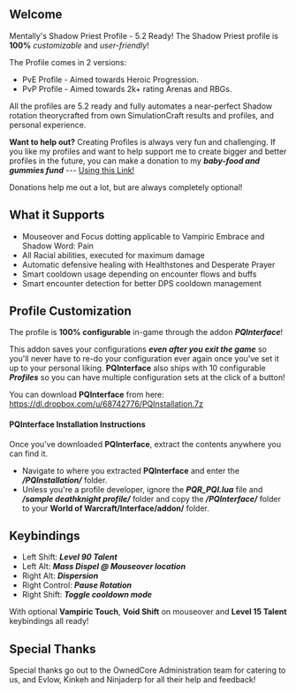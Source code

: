 ## Welcome
Mentally's Shadow Priest Profile - 5.2 Ready!
The Shadow Priest profile is <b>100%</b> <i>customizable</i> and <i>user-friendly</i>!

The Profile comes in 2 versions:

- PvE Profile - Aimed towards Heroic Progression.
- PvP Profile - Aimed towards 2k+ rating Arenas and RBGs.

All the profiles are 5.2 ready and fully automates a near-perfect Shadow rotation theorycrafted from own SimulationCraft results and profiles, and personal experience.

**Want to help out?**
Creating Profiles is always very fun and challenging. If you like my profiles and want to help support me to create bigger and better profiles in the future, you can make a donation to my ***baby-food and gummies fund*** --- [ Using this Link! ](https://www.paypal.com/cgi-bin/webscr?cmd=_s-xclick&hosted_button_id=A6CTV3NUGWCY6)

Donations help me out a lot, but are always completely optional!

## What it Supports
- Mouseover and Focus dotting applicable to Vampiric Embrace and Shadow Word: Pain
- All Racial abilities, executed for maximum damage
- Automatic defensive healing with Healthstones and Desperate Prayer
- Smart cooldown usage depending on encounter flows and buffs
- Smart encounter detection for better DPS cooldown management

## Profile Customization
The profile is **100% configurable** in-game through the addon ***PQInterface***!

This addon saves your configurations ***even after you exit the game*** so you'll never have to re-do your configuration ever again once you've set it up to your personal liking. **PQInterface** also ships with 10 configurable ***Profiles*** so you can have multiple configuration sets at the click of a button!

You can download **PQInterface** from here:
https://dl.dropbox.com/u/68742776/PQInstallation.7z


#### PQInterface Installation Instructions
Once you've downloaded **PQInterface**, extract the contents anywhere you can find it.

- Navigate to where you extracted **PQInterface** and enter the ***/PQInstallation/*** folder.
- Unless you're a profile developer, ignore the ***PQR_PQI.lua*** file and ***/sample deathknight profile/*** folder and copy the ***/PQInterface/*** folder to your **World of Warcraft/Interface/addon/** folder.


## Keybindings
- Left Shift: ***Level 90 Talent***
- Left Alt: ***Mass Dispel @ Mouseover location***
- Right Alt: ***Dispersion***
- Right Control: ***Pause Rotation***
- Right Shift: ***Toggle cooldown mode***

With optional **Vampiric Touch**, **Void Shift** on mouseover and **Level 15 Talent** keybindings all ready!

## Special Thanks
Special thanks go out to the OwnedCore Administration team for catering to us, and Evlow, Kinkeh and Ninjaderp for all their help and feedback!
